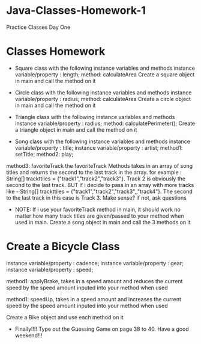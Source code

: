 # Java-Classes-Homework-1
Practice Classes Day One
# Classes Homework
-  Square class with the following instance variables and methods
instance variable/property : length;
method: calculateArea
Create a square object in main and call the method on it

-  Circle class with the following instance variables and methods
instance variable/property : radius;
method: calculateArea
Create a circle object in main and call the method on it

-  Triangle class with the following instance variables and methods
instance variable/property : radius;
method: calculatePerimeter();
Create a triangle object in main and call the method on it

-  Song class with the following instance variables and methods
instance variable/property : title;
instance variable/property : artist;
method1: setTitle;
method2: play;

method3: favoriteTrack
the favoriteTrack Methods takes in an array of song  titles and returns the second to the last track in the array.
for example : String[] trackttiles = {"track1","track2","track3"}. 
Track 2 is obviously the second to the last track. 
BUT if i decide to pass in an array with more tracks like -  String[] trackttiles = {"track1","track2","track3",,"track4"}. The second to the last track in this case is Track 3. Make sense? if not, ask questions

-  NOTE: If i use your favoriteTrack method in main, it should work no matter how many track titles are given/passed to your method when used in main.
Create a song object in main and call the 3 methods on it

# Create a Bicycle Class
instance variable/property : cadence;
instance variable/property : gear;
instance variable/property : speed;

method1: applyBrake, takes in a speed amount and reduces the current speed by the speed amount inputed into your method when used

method1: speedUp, takes in a speed amount and increases the current speed by the speed amount inputed into your method when used

Create a Bike object and use each method on it

-  Finally!!!!
Type out the Guessing Game on page 38 to 40. Have a good weekend!!!
